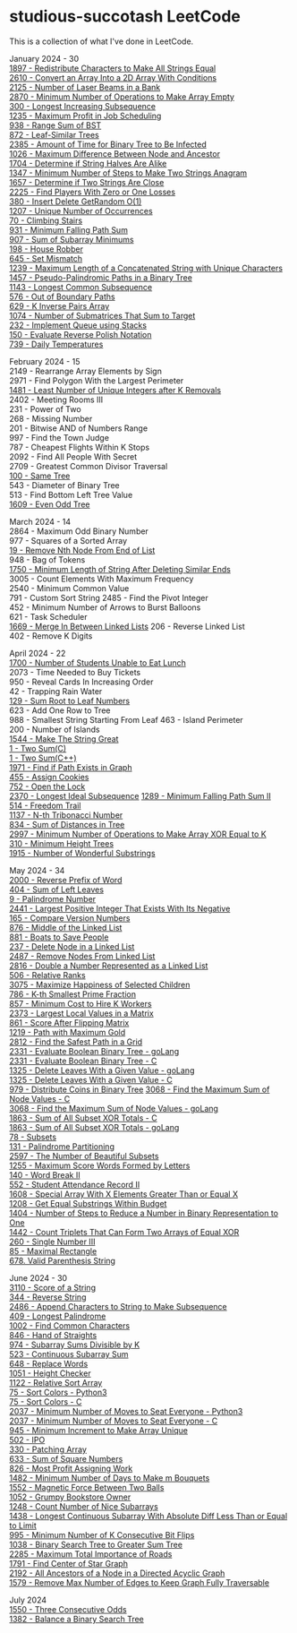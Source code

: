 # studious-succotash LeetCode

This is a collection of what I've done in LeetCode.

January 2024 - 30   
[1897 - Redistribute Characters to Make All Strings Equal](https://github.com/doongwong2/studious-succotash/blob/main/LeetCode/1897.cpp)  
[2610 - Convert an Array Into a 2D Array With Conditions](https://github.com/doongwong2/studious-succotash/blob/main/LeetCode/2610.cpp)    
[2125 - Number of Laser Beams in a Bank](https://github.com/doongwong2/studious-succotash/blob/main/LeetCode/2125.cpp)    
[2870 - Minimum Number of Operations to Make Array Empty](https://github.com/doongwong2/studious-succotash/blob/main/LeetCode/2870.cpp)     
[300 - Longest Increasing Subsequence](https://github.com/doongwong2/studious-succotash/blob/main/LeetCode/300.cpp)    
[1235 - Maximum Profit in Job Scheduling](https://github.com/doongwong2/studious-succotash/blob/main/LeetCode/1235.cpp)  
[938 - Range Sum of BST](https://github.com/doongwong2/studious-succotash/blob/main/LeetCode/938.cpp)    
[872 - Leaf-Similar Trees](https://github.com/doongwong2/studious-succotash/blob/main/LeetCode/872.cpp)    
[2385 - Amount of Time for Binary Tree to Be Infected](https://github.com/doongwong2/studious-succotash/blob/main/LeetCode/2385.cpp)    
[1026 - Maximum Difference Between Node and Ancestor](https://github.com/doongwong2/studious-succotash/blob/main/LeetCode/1026.cpp)  
[1704 - Determine if String Halves Are Alike](https://github.com/doongwong2/studious-succotash/blob/main/LeetCode/1704.cpp)  
[1347 - Minimum Number of Steps to Make Two Strings Anagram](https://github.com/doongwong2/studious-succotash/blob/main/LeetCode/1347.cpp)  
[1657 - Determine if Two Strings Are Close](https://github.com/doongwong2/studious-succotash/blob/main/LeetCode/1657.cpp)  
[2225 - Find Players With Zero or One Losses](https://github.com/doongwong2/studious-succotash/blob/main/LeetCode/2225.cpp)  
[380 - Insert Delete GetRandom O(1)](https://github.com/doongwong2/studious-succotash/blob/main/LeetCode/380.cpp)    
[1207 - Unique Number of Occurrences](https://github.com/doongwong2/studious-succotash/blob/main/LeetCode/1207.cpp)  
[70 - Climbing Stairs](https://github.com/doongwong2/studious-succotash/blob/main/LeetCode/70.cpp)   
[931 - Minimum Falling Path Sum](https://github.com/doongwong2/studious-succotash/blob/main/LeetCode/931.cpp)  
[907 - Sum of Subarray Minimums](https://github.com/doongwong2/studious-succotash/blob/main/LeetCode/907.cpp)    
[198 - House Robber](https://github.com/doongwong2/studious-succotash/blob/main/LeetCode/198.cpp)    
[645 - Set Mismatch](https://github.com/doongwong2/studious-succotash/blob/main/LeetCode/645.cpp)    
[1239 - Maximum Length of a Concatenated String with Unique Characters](https://github.com/doongwong2/studious-succotash/blob/main/LeetCode/1239.cpp)  
[1457 - Pseudo-Palindromic Paths in a Binary Tree](https://github.com/doongwong2/studious-succotash/blob/main/LeetCode/1457.cpp)  
[1143 - Longest Common Subsequence](https://github.com/doongwong2/studious-succotash/blob/main/LeetCode/1143.cpp)  
[576 - Out of Boundary Paths](https://github.com/doongwong2/studious-succotash/blob/main/LeetCode/576.cpp)  
[629 - K Inverse Pairs Array](https://github.com/doongwong2/studious-succotash/blob/main/LeetCode/629.cpp)  
[1074 - Number of Submatrices That Sum to Target](https://github.com/doongwong2/studious-succotash/blob/main/LeetCode/1074.cpp)  
[232 - Implement Queue using Stacks](https://github.com/doongwong2/studious-succotash/blob/main/LeetCode/232.cpp)  
[150 - Evaluate Reverse Polish Notation](https://github.com/doongwong2/studious-succotash/blob/main/LeetCode/150.cpp)  
[739 - Daily Temperatures](https://github.com/doongwong2/studious-succotash/blob/main/LeetCode/739.cpp)

February 2024 - 15    
2149 - Rearrange Array Elements by Sign  
2971 - Find Polygon With the Largest Perimeter  
[1481 - Least Number of Unique Integers after K Removals](https://github.com/doongwong2/studious-succotash/blob/main/LeetCode/1481.cpp)  
2402 - Meeting Rooms III  
231 - Power of Two  
268 - Missing Number  
201 - Bitwise AND of Numbers Range  
997 - Find the Town Judge  
787 - Cheapest Flights Within K Stops  
2092 - Find All People With Secret  
2709 - Greatest Common Divisor Traversal  
[100 - Same Tree](https://github.com/doongwong2/studious-succotash/blob/main/LeetCode/100.cpp)  
543 - Diameter of Binary Tree  
513 - Find Bottom Left Tree Value  
[1609 - Even Odd Tree](https://github.com/doongwong2/studious-succotash/blob/main/LeetCode/1609.cpp)    

March 2024 - 14   
2864 - Maximum Odd Binary Number  
977 - Squares of a Sorted Array  
[19 - Remove Nth Node From End of List](https://github.com/doongwong2/studious-succotash/blob/main/LeetCode/19.cpp)  
948 - Bag of Tokens  
[1750 - Minimum Length of String After Deleting Similar Ends](https://github.com/doongwong2/studious-succotash/blob/main/LeetCode/1750.c)  
3005 - Count Elements With Maximum Frequency  
2540 - Minimum Common Value  
791 - Custom Sort String
2485 - Find the Pivot Integer  
452 - Minimum Number of Arrows to Burst Balloons  
621 - Task Scheduler  
[1669 - Merge In Between Linked Lists](https://github.com/doongwong2/studious-succotash/blob/main/LeetCode/1669.cpp)
206 - Reverse Linked List  
402 - Remove K Digits  
  
April 2024 - 22   
[1700 - Number of Students Unable to Eat Lunch](https://github.com/doongwong2/studious-succotash/blob/main/LeetCode/1700.c)  
2073 - Time Needed to Buy Tickets  
950 - Reveal Cards In Increasing Order  
42 - Trapping Rain Water  
[129 - Sum Root to Leaf Numbers](https://github.com/doongwong2/studious-succotash/blob/main/LeetCode/129.cpp)  
623 - Add One Row to Tree  
988 - Smallest String Starting From Leaf
463 - Island Perimeter  
200 - Number of Islands  
[1544 - Make The String Great](https://github.com/doongwong2/studious-succotash/blob/main/LeetCode/1544.cpp)  
[1 - Two Sum(C)](https://github.com/doongwong2/studious-succotash/blob/main/LeetCode/1.c)  
[1 - Two Sum(C++)](https://github.com/doongwong2/studious-succotash/blob/main/LeetCode/1.cpp)  
[1971 - Find if Path Exists in Graph](https://github.com/doongwong2/studious-succotash/blob/main/LeetCode/1971.cpp)  
[455 - Assign Cookies](https://github.com/doongwong2/studious-succotash/blob/main/LeetCode/455.c)  
[752 - Open the Lock](https://github.com/doongwong2/studious-succotash/blob/main/LeetCode/752.c)  
[2370 - Longest Ideal Subsequence](https://github.com/doongwong2/studious-succotash/blob/main/LeetCode/2370.c)
[1289 - Minimum Falling Path Sum II](https://github.com/doongwong2/studious-succotash/blob/main/LeetCode/1289.c)  
[514 - Freedom Trail](https://github.com/doongwong2/studious-succotash/blob/main/LeetCode/514.c)  
[1137 - N-th Tribonacci Number](https://github.com/doongwong2/studious-succotash/blob/main/LeetCode/1137.c)  
[834 - Sum of Distances in Tree](https://github.com/doongwong2/studious-succotash/blob/main/LeetCode/834.cpp)  
[2997 - Minimum Number of Operations to Make Array XOR Equal to K](https://github.com/doongwong2/studious-succotash/blob/main/LeetCode/2997.c)  
[310 - Minimum Height Trees](https://github.com/doongwong2/studious-succotash/blob/main/LeetCode/310.c)  
[1915 - Number of Wonderful Substrings](https://github.com/doongwong2/studious-succotash/blob/main/LeetCode/1915.c)  

May 2024 - 34  
[2000 - Reverse Prefix of Word](https://github.com/doongwong2/studious-succotash/blob/main/LeetCode/2000.go)  
[404 - Sum of Left Leaves](https://github.com/doongwong2/studious-succotash/blob/main/LeetCode/404.go)  
[9 - Palindrome Number](https://github.com/doongwong2/studious-succotash/blob/main/LeetCode/9.go)  
[2441 - Largest Positive Integer That Exists With Its Negative](https://github.com/doongwong2/studious-succotash/blob/main/LeetCode/2441.go)  
[165 - Compare Version Numbers](https://github.com/doongwong2/studious-succotash/blob/main/LeetCode/165.go)  
[876 - Middle of the Linked List](https://github.com/doongwong2/studious-succotash/blob/main/LeetCode/876.cpp)  
[881 - Boats to Save People](https://github.com/doongwong2/studious-succotash/blob/main/LeetCode/881.go)  
[237 - Delete Node in a Linked List](https://github.com/doongwong2/studious-succotash/blob/main/LeetCode/237.go)  
[2487 - Remove Nodes From Linked List](https://github.com/doongwong2/studious-succotash/blob/main/LeetCode/2487.go)  
[2816 - Double a Number Represented as a Linked List](https://github.com/doongwong2/studious-succotash/blob/main/LeetCode/2816.go)  
[506 - Relative Ranks](https://github.com/doongwong2/studious-succotash/blob/main/LeetCode/506.go)  
[3075 - Maximize Happiness of Selected Children](https://github.com/doongwong2/studious-succotash/blob/main/LeetCode/3075.go)  
[786 - K-th Smallest Prime Fraction](https://github.com/doongwong2/studious-succotash/blob/main/LeetCode/786.go)  
[857 - Minimum Cost to Hire K Workers](https://github.com/doongwong2/studious-succotash/blob/main/LeetCode/857.cpp)  
[2373 - Largest Local Values in a Matrix](https://github.com/doongwong2/studious-succotash/blob/main/LeetCode/2373.go)  
[861 - Score After Flipping Matrix](https://github.com/doongwong2/studious-succotash/blob/main/LeetCode/861.go)  
[1219 - Path with Maximum Gold](https://github.com/doongwong2/studious-succotash/blob/main/LeetCode/1219.go)  
[2812 - Find the Safest Path in a Grid](https://github.com/doongwong2/studious-succotash/blob/main/LeetCode/2812.go)  
[2331 - Evaluate Boolean Binary Tree - goLang](https://github.com/doongwong2/studious-succotash/blob/main/LeetCode/2331.go)  
[2331 - Evaluate Boolean Binary Tree - C](https://github.com/doongwong2/studious-succotash/blob/main/LeetCode/2331.c)  
[1325 - Delete Leaves With a Given Value - goLang](https://github.com/doongwong2/studious-succotash/blob/main/LeetCode/1325.go)  
[1325 - Delete Leaves With a Given Value - C](https://github.com/doongwong2/studious-succotash/blob/main/LeetCode/1325.c)  
[979 - Distribute Coins in Binary Tree](https://github.com/doongwong2/studious-succotash/blob/main/LeetCode/979.go)
[3068 - Find the Maximum Sum of Node Values - C](https://github.com/doongwong2/studious-succotash/blob/main/LeetCode/3068.c)  
[3068 - Find the Maximum Sum of Node Values - goLang](https://github.com/doongwong2/studious-succotash/blob/main/LeetCode/3068.go)  
[1863 - Sum of All Subset XOR Totals - C](https://github.com/doongwong2/studious-succotash/blob/main/LeetCode/1863.c)  
[1863 - Sum of All Subset XOR Totals - goLang](https://github.com/doongwong2/studious-succotash/blob/main/LeetCode/1863.go)  
[78 - Subsets](https://github.com/doongwong2/studious-succotash/blob/main/LeetCode/78.c)  
[131 - Palindrome Partitioning](https://github.com/doongwong2/studious-succotash/blob/main/LeetCode/131.go)  
[2597 - The Number of Beautiful Subsets](https://github.com/doongwong2/studious-succotash/blob/main/LeetCode/2597.go)  
[1255 - Maximum Score Words Formed by Letters](https://github.com/doongwong2/studious-succotash/blob/main/LeetCode/1255.c)  
[140 - Word Break II](https://github.com/doongwong2/studious-succotash/blob/main/LeetCode/140.cpp)  
[552 - Student Attendance Record II](https://github.com/doongwong2/studious-succotash/blob/main/LeetCode/552.c)  
[1608 - Special Array With X Elements Greater Than or Equal X](https://github.com/doongwong2/studious-succotash/blob/main/LeetCode/1608.go)  
[1208 - Get Equal Substrings Within Budget](https://github.com/doongwong2/studious-succotash/blob/main/LeetCode/1208.c)  
[1404 - Number of Steps to Reduce a Number in Binary Representation to One](https://github.com/doongwong2/studious-succotash/blob/main/LeetCode/1404.c)  
[1442 - Count Triplets That Can Form Two Arrays of Equal XOR](https://github.com/doongwong2/studious-succotash/blob/main/LeetCode/1442.c)  
[260 - Single Number III](https://github.com/doongwong2/studious-succotash/blob/main/LeetCode/260.go)  
[85 - Maximal Rectangle](https://github.com/doongwong2/studious-succotash/blob/main/LeetCode/85.go)  
[678. Valid Parenthesis String](https://github.com/doongwong2/studious-succotash/blob/main/LeetCode/678.c)  

June 2024 - 30  
[3110 - Score of a String](https://github.com/doongwong2/studious-succotash/blob/main/LeetCode/3110.c)  
[344 - Reverse String](https://github.com/doongwong2/studious-succotash/blob/main/LeetCode/344.c)  
[2486 - Append Characters to String to Make Subsequence](https://github.com/doongwong2/studious-succotash/blob/main/LeetCode/2486.py)  
[409 - Longest Palindrome](https://github.com/doongwong2/studious-succotash/blob/main/LeetCode/409.py)  
[1002 - Find Common Characters](https://github.com/doongwong2/studious-succotash/blob/main/LeetCode/1002.py)  
[846 - Hand of Straights](https://github.com/doongwong2/studious-succotash/blob/main/LeetCode/846.py)  
[974 - Subarray Sums Divisible by K](https://github.com/doongwong2/studious-succotash/blob/main/LeetCode/974.py)  
[523 - Continuous Subarray Sum](https://github.com/doongwong2/studious-succotash/blob/main/LeetCode/523.py)  
[648 - Replace Words](https://github.com/doongwong2/studious-succotash/blob/main/LeetCode/648.py)  
[1051 - Height Checker](https://github.com/doongwong2/studious-succotash/blob/main/LeetCode/1051.py)  
[1122 - Relative Sort Array](https://github.com/doongwong2/studious-succotash/blob/main/LeetCode/1122.py)  
[75 - Sort Colors - Python3](https://github.com/doongwong2/studious-succotash/blob/main/LeetCode/75.py)  
[75 - Sort Colors - C](https://github.com/doongwong2/studious-succotash/blob/main/LeetCode/75.c)  
[2037 - Minimum Number of Moves to Seat Everyone - Python3](https://github.com/doongwong2/studious-succotash/blob/main/LeetCode/2037.py)  
[2037 - Minimum Number of Moves to Seat Everyone - C](https://github.com/doongwong2/studious-succotash/blob/main/LeetCode/2037.c)  
[945 - Minimum Increment to Make Array Unique](https://github.com/doongwong2/studious-succotash/blob/main/LeetCode/945.py)  
[502 - IPO](https://github.com/doongwong2/studious-succotash/blob/main/LeetCode/502.py)  
[330 - Patching Array](https://github.com/doongwong2/studious-succotash/blob/main/LeetCode/330.py)  
[633 - Sum of Square Numbers](https://github.com/doongwong2/studious-succotash/blob/main/LeetCode/633.py)  
[826 - Most Profit Assigning Work](https://github.com/doongwong2/studious-succotash/blob/main/LeetCode/826.py)  
[1482 - Minimum Number of Days to Make m Bouquets](https://github.com/doongwong2/studious-succotash/blob/main/LeetCode/1482.py)  
[1552 - Magnetic Force Between Two Balls](https://github.com/doongwong2/studious-succotash/blob/main/LeetCode/1552.py)  
[1052 - Grumpy Bookstore Owner](https://github.com/doongwong2/studious-succotash/blob/main/LeetCode/1052.py)  
[1248 - Count Number of Nice Subarrays](https://github.com/doongwong2/studious-succotash/blob/main/LeetCode/1248.py)  
[1438 - Longest Continuous Subarray With Absolute Diff Less Than or Equal to Limit](https://github.com/doongwong2/studious-succotash/blob/main/LeetCode/1438.py)  
[995 - Minimum Number of K Consecutive Bit Flips](https://github.com/doongwong2/studious-succotash/blob/main/LeetCode/995.py)  
[1038 - Binary Search Tree to Greater Sum Tree](https://github.com/doongwong2/studious-succotash/blob/main/LeetCode/1038.py)  
[2285 - Maximum Total Importance of Roads](https://github.com/doongwong2/studious-succotash/blob/main/LeetCode/2285.py)  
[1791 - Find Center of Star Graph](https://github.com/doongwong2/studious-succotash/blob/main/LeetCode/1791.py)  
[2192 - All Ancestors of a Node in a Directed Acyclic Graph](https://github.com/doongwong2/studious-succotash/blob/main/LeetCode/2192.py)  
[1579 - Remove Max Number of Edges to Keep Graph Fully Traversable](https://github.com/doongwong2/studious-succotash/blob/main/LeetCode/1579.py)  
  
July 2024  
[1550 - Three Consecutive Odds](https://github.com/doongwong2/studious-succotash/blob/main/LeetCode/1550.py)  
[1382 - Balance a Binary Search Tree](https://github.com/doongwong2/studious-succotash/blob/main/LeetCode/1382.py)  

